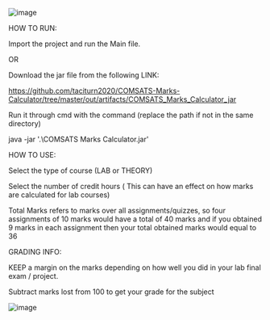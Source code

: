 ![image](https://github.com/taciturn2020/COMSATS-Marks-Calculator/assets/142534049/e21f2ba0-dc52-4a05-91df-a28b231a80ff)



HOW TO RUN:




Import the project and run the Main file.



OR



Download the jar file from the following LINK:



https://github.com/taciturn2020/COMSATS-Marks-Calculator/tree/master/out/artifacts/COMSATS_Marks_Calculator_jar




Run it through cmd with the command (replace the path if not in the same directory)



java -jar '.\COMSATS Marks Calculator.jar'


HOW TO USE:


Select the type of course (LAB or THEORY)

Select the number of credit hours ( This can have an effect on how marks are calculated for lab courses)

Total Marks refers to marks over all assignments/quizzes, so four assignments of 10 marks would have a total of 40 marks and if you obtained 9 marks in each assignment then your total obtained marks would equal to 36


GRADING INFO:


KEEP a margin on the marks depending on how well you did in your lab final exam / project.


Subtract marks lost from 100 to get your grade for the subject



![image](https://github.com/taciturn2020/COMSATS-Marks-Calculator/assets/142534049/c37b5a82-b93c-4286-bec7-709615fce6ad)





